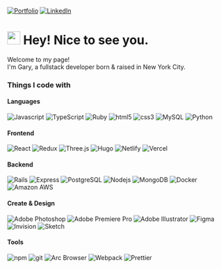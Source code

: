 [![Portfolio](https://github-profile-badge-portfolio-1-o4pwcuj4ty3k.runkit.sh/)](https://imgaryjiang.com)
[![LinkedIn](https://github-profile-badge-linkedin-swdsggvt2fyv.runkit.sh/)](https://linkedin.com/in/garyjiang)

<h1><img src="https://emojis.slackmojis.com/emojis/images/1531849430/4246/blob-sunglasses.gif?1531849430" width="30"/> Hey! Nice to see you.</h1>


<p>Welcome to my page! </br> I'm Gary, a fullstack developer born & raised in New York City.</p>

<h3>Things I code with</h3>

<h4>Languages</h4>
<p>
  <img alt="Javascript" src="https://img.shields.io/badge/-JavaScript-F1DC56?style=flat-square&logo=javascript&logoColor=black" />
  <img alt="TypeScript" src="https://img.shields.io/badge/-TypeScript-007ACC?style=flat-square&logo=typescript&logoColor=white" />
  <img alt="Ruby" src="https://img.shields.io/badge/-Ruby-CC0000?style=flat-square&logo=ruby&logoColor=color"/>
  <img alt="html5" src="https://img.shields.io/badge/-HTML5-E34F26?style=flat-square&logo=html5&logoColor=white" />
  <img alt="css3" src="https://img.shields.io/badge/-CSS3-264de4?style=flat-square&logo=css3&logoColor=white" />
  <img alt="MySQL" src="https://img.shields.io/badge/-MySQL-00758f?style=flat-square&logo=mysql&logoColor=white"/>
  <img alt="Python" src="https://img.shields.io/badge/-Python-ffde57?style=flat-square&logo=python&logoColor=color"/>

</p>

<h4>Frontend</h4>
<p>
  <img alt="React" src="https://img.shields.io/badge/-React-45b8d8?style=flat-square&logo=react&logoColor=white" />
  <img alt="Redux" src="https://img.shields.io/badge/-Redux-764ABC?style=flat-square&logo=redux&logoColor=white" />
  <img alt="Three.js" src="https://img.shields.io/badge/-Three.js-222222?style=flat-square&logo=threedotjs&logoColor=079EF4" />
  <img alt="Hugo" src="https://img.shields.io/badge/-Hugo-FF3F88?style=flat-square&logo=hugo&logoColor=white" />
  <img alt="Netlify" src="https://img.shields.io/badge/-Netlify-0BBDBA?style=flat-square&logo=netlify&logoColor=white" />
  <img alt="Vercel" src="https://img.shields.io/badge/-Vercel-000000?style=flat-square&logo=vercel&logoColor=white" />
</p>

<h4>Backend</h4>
<p>
  <img alt="Rails" src="https://img.shields.io/badge/-Rails-CC0000?style=flat-square&logo=rubyonrails&logoColor=white" />
  <img alt="Express" src="https://img.shields.io/badge/-Express-ffffff?style=flat-square&logo=express&logoColor=black" />
  <img alt="PostgreSQL" src="https://img.shields.io/badge/-PostgreSQL-0064a5?style=flat-square&logo=postgresql&logoColor=white" />
  <img alt="Nodejs" src="https://img.shields.io/badge/-Node.js-43853d?style=flat-square&logo=Node.js&logoColor=white" />
  <img alt="MongoDB" src="https://img.shields.io/badge/-MongoDB-13aa52?style=flat-square&logo=mongodb&logoColor=white" />
  <img alt="Docker" src="https://img.shields.io/badge/-Docker-46a2f1?style=flat-square&logo=docker&logoColor=white" />
  <img alt="Amazon AWS" src="https://img.shields.io/badge/-Amazon_AWS-FF9C18?style=flat-square&logo=amazonaws&logoColor=black" />
</p>

<h4>Create & Design</h4>
<p>
  <img alt="Adobe Photoshop" src="https://img.shields.io/badge/-Adobe_Photoshop-32A7FF?style=flat-square&logo=adobephotoshop&logoColor=navy" />
  <img alt="Adobe Premiere Pro" src="https://img.shields.io/badge/-Adobe_Premiere_Pro-EA7BFF?style=flat-square&logo=adobepremierepro&logoColor=31083A" />
  <img alt="Adobe Illustrator" src="https://img.shields.io/badge/-Adobe_Illustrator-FF9D17?style=flat-square&logo=adobeillustrator&logoColor=black" />
  <img alt="Figma" src="https://img.shields.io/badge/-Figma-A362FF?style=flat-square&logo=figma&logoColor=white" />
  <img alt="Invision" src="https://img.shields.io/badge/-Invision-FF3C6B?style=flat-square&logo=invision&logoColor=white" />
  <img alt="Sketch" src="https://img.shields.io/badge/-Sketch-FDB017?style=flat-square&logo=sketch&logoColor=black" />
  
  
</p>

<h4>Tools</h4>
<p>
  <img alt="npm" src="https://img.shields.io/badge/-NPM-CB3837?style=flat-square&logo=npm&logoColor=white" />
  <img alt="git" src="https://img.shields.io/badge/-Git-F05032?style=flat-square&logo=git&logoColor=white" />
  <img alt="Arc Browser" src="https://img.shields.io/badge/-Arc_Browser-FF5260?style=flat-square&logo=arc&logoColor=white" />
  <img alt="Webpack" src="https://img.shields.io/badge/-Webpack-8DD6F9?style=flat-square&logo=webpack&logoColor=black" /> 
  <img alt="Prettier" src="https://img.shields.io/badge/-Prettier-F7B93E?style=flat-square&logo=prettier&logoColor=black" />
</p>

